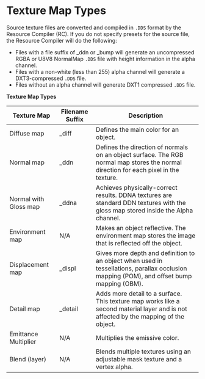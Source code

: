 # Texture Map Types<a name="mat-texture-types"></a>

Source texture files are converted and compiled in `.DDS` format by the Resource Compiler \(RC\)\. If you do not specify presets for the source file, the Resource Compiler will do the following: 
+ Files with a file suffix of \_ddn or \_bump will generate an uncompressed RGBA or U8V8 NormalMap `.DDS` file with height information in the alpha channel\. 
+ Files with a non\-white \(less than 255\) alpha channel will generate a DXT3\-compressed `.DDS` file\. 
+ Files without an alpha channel will generate DXT1 compressed `.DDS` file\. 

 


**Texture Map Types**  

| Texture Map | Filename Suffix | Description | 
| --- | --- | --- | 
| Diffuse map | \_diff | Defines the main color for an object\. | 
| Normal map  | \_ddn | Defines the direction of normals on an object surface\. The RGB normal map stores the normal direction for each pixel in the texture\. | 
| Normal with Gloss map | \_ddna | Achieves physically\-correct results\. DDNA textures are standard DDN textures with the gloss map stored inside the Alpha channel\. | 
| Environment map | N/A | Makes an object reflective\. The environment map stores the image that is reflected off the object\. | 
| Displacement map | \_displ | Gives more depth and definition to an object when used in tessellations, parallax occlusion mapping \(POM\), and offset bump mapping \(OBM\)\. | 
| Detail map | \_detail | Adds more detail to a surface\. This texture map works like a second material layer and is not affected by the mapping of the object\. | 
| Emittance Multiplier | N/A | Multiplies the emissive color\. | 
| Blend \(layer\) | N/A | Blends multiple textures using an adjustable mask texture and a vertex alpha\.  | 
